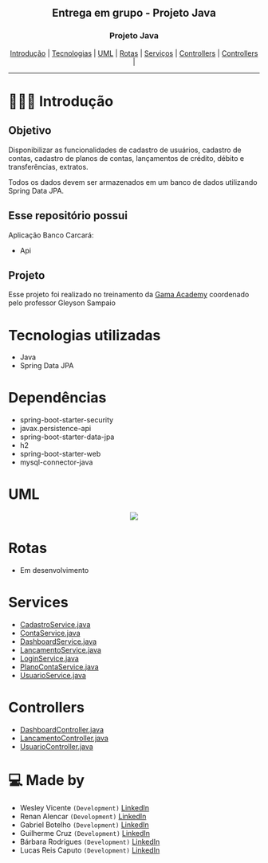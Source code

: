 <div align="center">

  
  <h2> Entrega em grupo - Projeto Java</h2>
</div>

<div align="center">
  <h3>Projeto Java</h3>
  <a href="#-Introduction">Introdução</a> |
  <a href="#-Technologies-used">Tecnologias</a> |
   <a href="#-Uml-used">UML</a> |
  <a href="#-Routes-used">Rotas</a> |
  <a href="#-Services-used">Serviços</a> |
  <a href="#-Routes-used">Controllers</a> |
    <a href="#-Dependecias-used">Controllers</a> |
</div>

---

# 👨🏻‍💻 Introdução

## Objetivo
Disponibilizar as funcionalidades de cadastro de usuários, cadastro de contas, cadastro de planos de contas, lançamentos de crédito, débito e transferências, extratos. 

Todos os dados devem ser armazenados em um banco de dados utilizando Spring Data JPA.



## Esse repositório possui

Aplicação Banco Carcará:

- Api 


## Projeto

Esse projeto foi realizado no treinamento da [Gama Academy](https://www.gama.academy/) coordenado pelo professor Gleyson Sampaio

# Tecnologias utilizadas

- Java
- Spring Data JPA

# Dependências
- spring-boot-starter-security
- javax.persistence-api
- spring-boot-starter-data-jpa
- h2
- spring-boot-starter-web
- mysql-connector-java

# UML
<div align="center">
  <img  src="https://i.imgur.com/qtFhgTf.png"/>
  

</div>

# Rotas

- Em desenvolvimento

# Services

- [CadastroService.java](https://github.com/GabrielBotelhoGit/GrupoCarcara-Api/blob/main/src/main/java/academy/gama/desafio/service/CadastroService.java)
- [ContaService.java](https://github.com/GabrielBotelhoGit/GrupoCarcara-Api/blob/main/src/main/java/academy/gama/desafio/service/ContaService.java)
- [DashboardService.java](https://github.com/GabrielBotelhoGit/GrupoCarcara-Api/blob/main/src/main/java/academy/gama/desafio/service/DashboardService.java)
- [LancamentoService.java](https://github.com/GabrielBotelhoGit/GrupoCarcara-Api/blob/main/src/main/java/academy/gama/desafio/service/LancamentoService.java)
- [LoginService.java](https://github.com/GabrielBotelhoGit/GrupoCarcara-Api/blob/main/src/main/java/academy/gama/desafio/service/LoginService.java)
- [PlanoContaService.java](https://github.com/GabrielBotelhoGit/GrupoCarcara-Api/blob/main/src/main/java/academy/gama/desafio/service/PlanoContaService.java)
- [UsuarioService.java](https://github.com/GabrielBotelhoGit/GrupoCarcara-Api/blob/main/src/main/java/academy/gama/desafio/service/UsuarioService.java)

# Controllers

- [DashboardController.java](https://github.com/GabrielBotelhoGit/GrupoCarcara-Api/blob/main/src/main/java/academy/gama/desafio/controller/DashboardController.java)
- [LancamentoController.java](https://github.com/GabrielBotelhoGit/GrupoCarcara-Api/blob/main/src/main/java/academy/gama/desafio/controller/LancamentoController.java)
- [UsuarioController.java](https://github.com/GabrielBotelhoGit/GrupoCarcara-Api/blob/main/src/main/java/academy/gama/desafio/controller/UsuarioController.java)



# 💻 Made by
- Wesley Vicente `(Development)`  [LinkedIn](https://www.linkedin.com/in/wesleyvicen/)
- Renan Alencar `(Development)`  [LinkedIn](https://www.linkedin.com/in/renancostaalencar/)
- Gabriel Botelho `(Development)`  [LinkedIn](https://www.linkedin.com/in/gabriel-carreiras-botelho-867158151/)
- Guilherme Cruz `(Development)`  [LinkedIn](https://www.linkedin.com/in/guilherme-p-cruz/)
- Bárbara Rodrigues `(Development)`  [LinkedIn](https://www.linkedin.com/in/b%C3%A1rbara-rodrigues-49924697/)
- Lucas Reis Caputo `(Development)`  [LinkedIn](https://www.linkedin.com/in/lucascaputo/)
